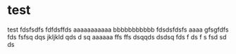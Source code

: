test
====

test
fdsfsdfs
fdfdsffds
aaaaaaaaaaa
bbbbbbbbbbb
fdsdsfdsfs
aaaa
gfsgfdfs
fds
fsfsq
dqs
jkljkld
qds
d
sq
aaaaaa
ffs
ffs
dsqqds
dsdsq
fds
f
ds
f
s
fsd
sd
ds

